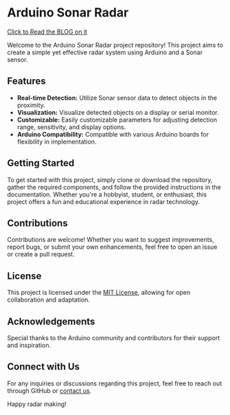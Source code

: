 # Arduino Sonar Radar
[Click to Read the BLOG on it](https://sgvuengineer.blogspot.com/2024/03/building-sonar-sensor-based-radar-with.html)

Welcome to the Arduino Sonar Radar project repository! This project aims to create a simple yet effective radar system using Arduino and a Sonar sensor.

## Features

- **Real-time Detection:** Utilize Sonar sensor data to detect objects in the proximity.
- **Visualization:** Visualize detected objects on a display or serial monitor.
- **Customizable:** Easily customizable parameters for adjusting detection range, sensitivity, and display options.
- **Arduino Compatibility:** Compatible with various Arduino boards for flexibility in implementation.

## Getting Started

To get started with this project, simply clone or download the repository, gather the required components, and follow the provided instructions in the documentation. Whether you're a hobbyist, student, or enthusiast, this project offers a fun and educational experience in radar technology.

## Contributions

Contributions are welcome! Whether you want to suggest improvements, report bugs, or submit your own enhancements, feel free to open an issue or create a pull request.

## License

This project is licensed under the [MIT License](LICENSE.md), allowing for open collaboration and adaptation.

## Acknowledgements

Special thanks to the Arduino community and contributors for their support and inspiration.

## Connect with Us

For any inquiries or discussions regarding this project, feel free to reach out through GitHub or [contact us](mailto:esameershrinath@gmail.com).

Happy radar making!
